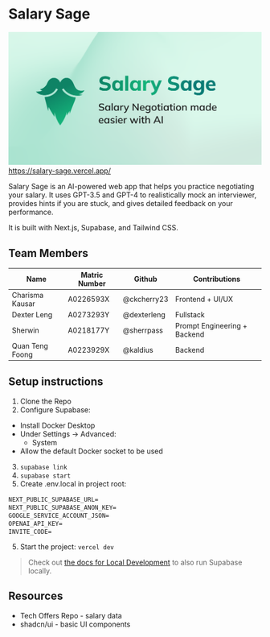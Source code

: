 # Salary Sage

![Salary Sage](public/og-twitter.png)
https://salary-sage.vercel.app/

Salary Sage is an AI-powered web app that helps you practice negotiating your salary. It uses GPT-3.5 and GPT-4 to realistically mock an interviewer, provides hints if you are stuck, and gives detailed feedback on your performance.

It is built with Next.js, Supabase, and Tailwind CSS.

## Team Members
| Name | Matric Number | Github | Contributions |
| ---- | ------------- | ------ | ---- |
| Charisma Kausar | A0226593X | @ckcherry23 | Frontend + UI/UX |
| Dexter Leng | A0273293Y | @dexterleng | Fullstack |
| Sherwin | A0218177Y | @sherrpass | Prompt Engineering + Backend |
| Quan Teng Foong | A0223929X | @kaldius | Backend |


## Setup instructions

1. Clone the Repo
2. Configure Supabase:
  - Install Docker Desktop
  - Under Settings -> Advanced:
    - System
  - Allow the default Docker socket to be used
3. `supabase link`
4. `supabase start`
4. Create .env.local in project root:
```
NEXT_PUBLIC_SUPABASE_URL=
NEXT_PUBLIC_SUPABASE_ANON_KEY=
GOOGLE_SERVICE_ACCOUNT_JSON=
OPENAI_API_KEY=
INVITE_CODE=
```
5. Start the project: `vercel dev`

> Check out [the docs for Local Development](https://supabase.com/docs/guides/getting-started/local-development) to also run Supabase locally.

## Resources
* Tech Offers Repo - salary data
* shadcn/ui - basic UI components
